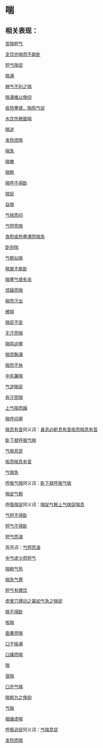 # 喘

## 相关表现：

[苦喘短气](https://zuoye.gmzyh.com/search?key=苦喘短气)
[支饮亦喘而不能卧](https://zuoye.gmzyh.com/search?key=支饮亦喘而不能卧)
[短气喘促](https://zuoye.gmzyh.com/search?key=短气喘促)
[喘满](https://zuoye.gmzyh.com/search?key=喘满)
[肺气不利之喘](https://zuoye.gmzyh.com/search?key=肺气不利之喘)
[喘满难以俛仰](https://zuoye.gmzyh.com/search?key=喘满难以俛仰)
[痰热壅盛，喘鸣气促](https://zuoye.gmzyh.com/search?key=痰热壅盛，喘鸣气促)
[水饮伤肺致喘](https://zuoye.gmzyh.com/search?key=水饮伤肺致喘)
[喘逆](https://zuoye.gmzyh.com/search?key=喘逆)
[发热烦喘](https://zuoye.gmzyh.com/search?key=发热烦喘)
[喘急](https://zuoye.gmzyh.com/search?key=喘急)
[喘嗽](https://zuoye.gmzyh.com/search?key=喘嗽)
[喘粗](https://zuoye.gmzyh.com/search?key=喘粗)
[喘呼不得卧](https://zuoye.gmzyh.com/search?key=喘呼不得卧)
[喘促](https://zuoye.gmzyh.com/search?key=喘促)
[自喘](https://zuoye.gmzyh.com/search?key=自喘)
[气喘而闷](https://zuoye.gmzyh.com/search?key=气喘而闷)
[气短而喘](https://zuoye.gmzyh.com/search?key=气短而喘)
[食积痰热壅滞而喘急](https://zuoye.gmzyh.com/search?key=食积痰热壅滞而喘急)
[卧则喘](https://zuoye.gmzyh.com/search?key=卧则喘)
[气粗似喘](https://zuoye.gmzyh.com/search?key=气粗似喘)
[喘冒不能卧](https://zuoye.gmzyh.com/search?key=喘冒不能卧)
[喘壅气盛有余](https://zuoye.gmzyh.com/search?key=喘壅气盛有余)
[烦躁而喘](https://zuoye.gmzyh.com/search?key=烦躁而喘)
[喘而汗出](https://zuoye.gmzyh.com/search?key=喘而汗出)
[微喘](https://zuoye.gmzyh.com/search?key=微喘)
[喘促不安](https://zuoye.gmzyh.com/search?key=喘促不安)
[无汗而喘](https://zuoye.gmzyh.com/search?key=无汗而喘)
[喘鸣迫塞](https://zuoye.gmzyh.com/search?key=喘鸣迫塞)
[喘而胸满](https://zuoye.gmzyh.com/search?key=喘而胸满)
[喘而不休](https://zuoye.gmzyh.com/search?key=喘而不休)
[中风兼喘](https://zuoye.gmzyh.com/search?key=中风兼喘)
[气逆喘促](https://zuoye.gmzyh.com/search?key=气逆喘促)
[有汗而喘](https://zuoye.gmzyh.com/search?key=有汗而喘)
[上气喘而躁](https://zuoye.gmzyh.com/search?key=上气喘而躁)
[喘呼闷塞](https://zuoye.gmzyh.com/search?key=喘呼闷塞)
[喘息有音](https://zuoye.gmzyh.com/search?key=喘息有音)同义词：[鼻息必鼾](https://zuoye.gmzyh.com/search?key=鼻息必鼾)[息有音](https://zuoye.gmzyh.com/search?key=息有音)[咳而喘息有音](https://zuoye.gmzyh.com/search?key=咳而喘息有音)
[卧下就呼吸气喘](https://zuoye.gmzyh.com/search?key=卧下就呼吸气喘)
[气喘息促](https://zuoye.gmzyh.com/search?key=气喘息促)
[咳而喘息有音](https://zuoye.gmzyh.com/search?key=咳而喘息有音)
[气喘急](https://zuoye.gmzyh.com/search?key=气喘急)
[呼吸气喘](https://zuoye.gmzyh.com/search?key=呼吸气喘)同义词：[卧下就呼吸气喘](https://zuoye.gmzyh.com/search?key=卧下就呼吸气喘)
[喘促气粗](https://zuoye.gmzyh.com/search?key=喘促气粗)
[呼吸喘促](https://zuoye.gmzyh.com/search?key=呼吸喘促)同义词：[喘促气粗](https://zuoye.gmzyh.com/search?key=喘促气粗)[上气喘促](https://zuoye.gmzyh.com/search?key=上气喘促)[喘息](https://zuoye.gmzyh.com/search?key=喘息)
[气短不得卧](https://zuoye.gmzyh.com/search?key=气短不得卧)
[短气不得卧](https://zuoye.gmzyh.com/search?key=短气不得卧)
[短气而渴](https://zuoye.gmzyh.com/search?key=短气而渴)
高亮词：[气短而渴](https://zuoye.gmzyh.com/search?key=气短而渴)  
[中气虚少而短气](https://zuoye.gmzyh.com/search?key=中气虚少而短气)
[喘粗气热](https://zuoye.gmzyh.com/search?key=喘粗气热)
[喘急气寒](https://zuoye.gmzyh.com/search?key=喘急气寒)
[短气有微饮](https://zuoye.gmzyh.com/search?key=短气有微饮)
[虚里穴搏动之甚如气急之喘促](https://zuoye.gmzyh.com/search?key=虚里穴搏动之甚如气急之喘促)
[喘不得卧](https://zuoye.gmzyh.com/search?key=喘不得卧)
[咳喘](https://zuoye.gmzyh.com/search?key=咳喘)
[面黄而喘](https://zuoye.gmzyh.com/search?key=面黄而喘)
[口干喘满](https://zuoye.gmzyh.com/search?key=口干喘满)
[口燥而喘](https://zuoye.gmzyh.com/search?key=口燥而喘)
[喘](https://zuoye.gmzyh.com/search?key=喘)
[宿喘](https://zuoye.gmzyh.com/search?key=宿喘)
[口开气喘](https://zuoye.gmzyh.com/search?key=口开气喘)
[喘粗为之俛抑](https://zuoye.gmzyh.com/search?key=喘粗为之俛抑)
[气喘](https://zuoye.gmzyh.com/search?key=气喘)
[咽燥虚喘](https://zuoye.gmzyh.com/search?key=咽燥虚喘)
[呼吸迫促](https://zuoye.gmzyh.com/search?key=呼吸迫促)同义词：[气喘息促](https://zuoye.gmzyh.com/search?key=气喘息促)
[发热而喘](https://zuoye.gmzyh.com/search?key=发热而喘)
